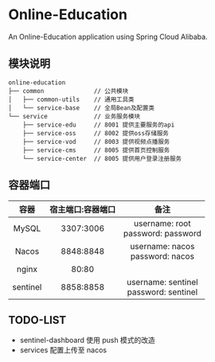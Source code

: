 # Online-Education

An Online-Education application using Spring Cloud Alibaba.

## 模块说明

```
online-education
├── common              // 公共模块
│   ├── common-utils    // 通用工具类
│   └── service-base    // 全局Bean及配置类
└── service             // 业务服务模块
    ├── service-edu     // 8001 提供主要服务的api
    ├── service-oss     // 8002 提供oss存储服务
    ├── service-vod     // 8003 提供视频点播服务
    ├── service-cms     // 8005 提供首页控制服务
    └── service-center  // 8005 提供用户登录注册服务
```

## 容器端口

|    容器    | 宿主端口:容器端口 |                    备注                     |
|:--------:|:---------:|:-----------------------------------------:|
|  MySQL   | 3307:3006 |   username: root<br/>password: password   |
|  Nacos   | 8848:8848 |    username: nacos<br/>password: nacos    |
|  nginx   |   80:80   |                                           |
| sentinel | 8858:8858 | username: sentinel<br/>password: sentinel |

## TODO-LIST

* sentinel-dashboard 使用 push 模式的改造
* services 配置上传至 nacos
